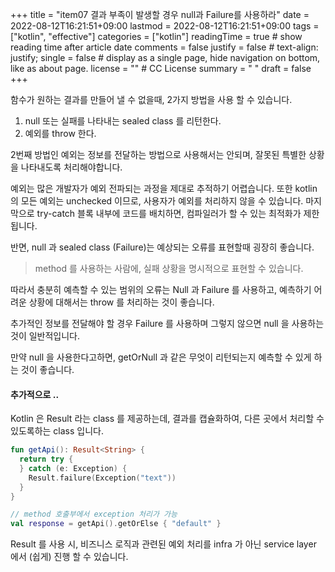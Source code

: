 +++
title = "item07 결과 부족이 발생할 경우 null과 Failure를 사용하라"
date = 2022-08-12T16:21:51+09:00
lastmod = 2022-08-12T16:21:51+09:00
tags = ["kotlin", "effective"]
categories = ["kotlin"]
readingTime = true # show reading time after article date
comments = false
justify = false # text-align: justify;
single = false # display as a single page, hide navigation on bottom, like as about page.
license = "" # CC License
summary = " "
draft = false
+++

함수가 원하는 결과를 만들어 낼 수 없을때, 2가지 방법을 사용 할 수 있습니다.

1) null 또는 실패를 나타내는 sealed class 를 리턴한다.
2) 예외를 throw 한다.

2번째 방법인 예외는 정보를 전달하는 방법으로 사용해서는 안되며, 잘못된 특별한 상황을 나타내도록 처리해야합니다.

예외는 많은 개발자가 예외 전파되는 과정을 제대로 추적하기 어렵습니다. 또한 kotlin 의 모든 예외는 unchecked 이므로, 사용자가 예외를 처리하지 않을 수 있습니다.
마지막으로 try-catch 블록 내부에 코드를 배치하면, 컴파일러가 할 수 있는 최적화가 제한됩니다.

반면, null 과 sealed class (Failure)는 예상되는 오류를 표현할때 굉장히 좋습니다.

> method 를 사용하는 사람에, 실패 상황을 명시적으로 표현할 수 있습니다.

따라서 충분히 예측할 수 있는 범위의 오류는 Null 과 Failure 를 사용하고, 예측하기 어려운 상황에 대해서는 throw 를 처리하는 것이 좋습니다.

추가적인 정보를 전달해야 할 경우 Failure 를 사용하며 그렇지 않으면 null 을 사용하는 것이 일반적입니다.

만약 null 을 사용한다고하면, getOrNull 과 같은 무엇이 리턴되는지 예측할 수 있게 하는 것이 좋습니다.

#### 추가적으로 ..

Kotlin 은 Result 라는 class 를 제공하는데, 결과를 캡슐화하여, 다른 곳에서 처리할 수 있도록하는 class 입니다.

```kotlin
fun getApi(): Result<String> {
  return try {
  } catch (e: Exception) {
    Result.failure(Exception("text"))
  }
}

// method 호출부에서 exception 처리가 가능
val response = getApi().getOrElse { "default" }
```

Result 를 사용 시, 비즈니스 로직과 관련된 예외 처리를 infra 가 아닌 service layer 에서 (쉽게) 진행 할 수 있습니다.
